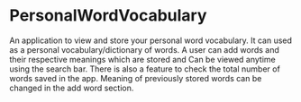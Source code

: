 # PersonalWordVocabulary
An application to view and store your personal word vocabulary.
It can used as a personal vocabulary/dictionary of words. 
A user can add words and their respective meanings which are stored and
Can be viewed anytime using the search bar.
There is also a feature to check the total number of words saved in the app.
Meaning of previously stored words can be changed in the add word section.
